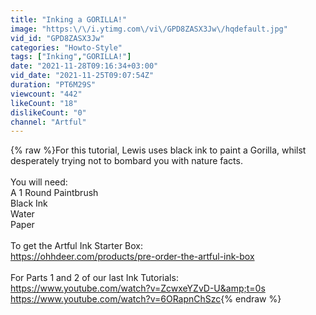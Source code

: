 ```yaml
---
title: "Inking a GORILLA!"
image: "https:\/\/i.ytimg.com\/vi\/GPD8ZASX3Jw\/hqdefault.jpg"
vid_id: "GPD8ZASX3Jw"
categories: "Howto-Style"
tags: ["Inking","GORILLA!"]
date: "2021-11-28T09:16:34+03:00"
vid_date: "2021-11-25T09:07:54Z"
duration: "PT6M29S"
viewcount: "442"
likeCount: "18"
dislikeCount: "0"
channel: "Artful"
---
```

{% raw %}For this tutorial, Lewis uses black ink to paint a Gorilla, whilst desperately trying not to bombard you with nature facts.<br /><br />You will need:<br />A 1 Round Paintbrush<br />Black Ink<br />Water<br />Paper<br /><br />To get the Artful Ink Starter Box:<br /><a rel="nofollow" target="blank" href="https://ohhdeer.com/products/pre-order-the-artful-ink-box">https://ohhdeer.com/products/pre-order-the-artful-ink-box</a><br /><br />For Parts 1 and 2 of our last Ink Tutorials:<br /><a rel="nofollow" target="blank" href="https://www.youtube.com/watch?v=ZcwxeYZvD-U&amp;t=0s">https://www.youtube.com/watch?v=ZcwxeYZvD-U&amp;t=0s</a><br /><a rel="nofollow" target="blank" href="https://www.youtube.com/watch?v=6ORapnChSzc">https://www.youtube.com/watch?v=6ORapnChSzc</a>{% endraw %}

